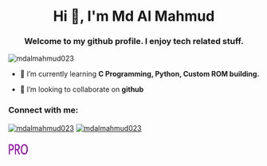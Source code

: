 <h1 align="center">Hi 👋, I'm Md Al Mahmud</h1>
<h3 align="center">Welcome to my github profile. I enjoy tech related stuff.</h3>

<p align="left"> <img src="https://komarev.com/ghpvc/?username=mdalmahmud023&label=Profile%20views&color=0e75b6&style=flat" alt="mdalmahmud023" /> </p>

- 🌱 I’m currently learning **C Programming, Python, Custom ROM building.**

- 👯 I’m looking to collaborate on **github**

<h3 align="left">Connect with me:</h3>
<p align="left">
<a href="https://linkedin.com/in/mdalmahmud023" target="blank"><img align="center" src="https://raw.githubusercontent.com/rahuldkjain/github-profile-readme-generator/master/src/images/icons/Social/linked-in-alt.svg" alt="mdalmahmud023" height="30" width="40" /></a>
<a href="https://fb.com/mdalmahmud023" target="blank"><img align="center" src="https://raw.githubusercontent.com/rahuldkjain/github-profile-readme-generator/master/src/images/icons/Social/facebook.svg" alt="mdalmahmud023" height="30" width="40" /></a>
</p>

<a href='https://github.com/pricing'><img src='https://raw.githubusercontent.com/acervenky/animated-github-badges/master/assets/pro.gif' width='40' height='40'></a>
